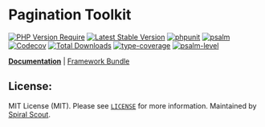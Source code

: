 # Pagination Toolkit

[![PHP Version Require](https://poser.pugx.org/spiral/pagination/require/php)](https://packagist.org/packages/spiral/pagination)
[![Latest Stable Version](https://poser.pugx.org/spiral/pagination/v/stable)](https://packagist.org/packages/spiral/pagination)
[![phpunit](https://github.com/spiral/pagination/actions/workflows/phpunit.yml/badge.svg)](https://github.com/spiral/pagination/actions)
[![psalm](https://github.com/spiral/pagination/actions/workflows/psalm.yml/badge.svg)](https://github.com/spiral/pagination/actions)
[![Codecov](https://codecov.io/gh/spiral/pagination/branch/master/graph/badge.svg)](https://codecov.io/gh/spiral/pagination/)
[![Total Downloads](https://poser.pugx.org/spiral/pagination/downloads)](https://packagist.org/packages/spiral/pagination)
[![type-coverage](https://shepherd.dev/github/spiral/pagination/coverage.svg)](https://shepherd.dev/github/spiral/pagination)
[![psalm-level](https://shepherd.dev/github/spiral/pagination/level.svg)](https://shepherd.dev/github/spiral/pagination)

<b>[Documentation](https://spiral.dev/docs)</b> | [Framework Bundle](https://github.com/spiral/framework)

## License:

MIT License (MIT). Please see [`LICENSE`](./LICENSE) for more information. Maintained by [Spiral Scout](https://spiralscout.com).
